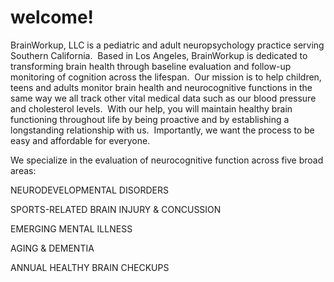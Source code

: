 # welcome!

BrainWorkup, LLC is a pediatric and adult neuropsychology practice serving Southern California.  Based in Los Angeles, BrainWorkup is dedicated to transforming brain health through baseline evaluation and follow-up monitoring of cognition across the lifespan.  Our mission is to help children, teens and adults monitor brain health and neurocognitive functions in the same way we all track other vital medical data such as our blood pressure and cholesterol levels.  With our help, you will maintain healthy brain functioning throughout life by being proactive and by establishing a longstanding relationship with us.  Importantly, we want the process to be easy and affordable for everyone.

We specialize in the evaluation of neurocognitive function across five broad areas:

NEURODEVELOPMENTAL DISORDERS

SPORTS-RELATED BRAIN INJURY & CONCUSSION

EMERGING MENTAL ILLNESS

AGING & DEMENTIA

ANNUAL HEALTHY BRAIN CHECKUPS